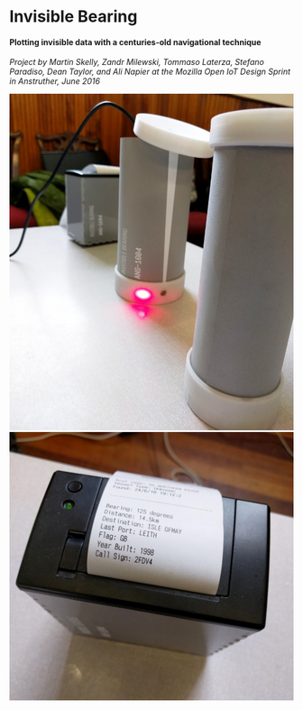 # Invisible Bearing

#### Plotting invisible data with a centuries-old navigational technique

*Project by Martin Skelly, Zandr Milewski, Tommaso Laterza, Stefano Paradiso, Dean Taylor, and Ali Napier at the Mozilla Open IoT Design Sprint in Anstruther, June 2016*

<img src="img/invisible_bearing.jpg">
<img src="img/invisible_bearing_print.jpg">
